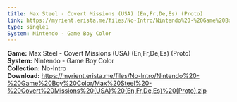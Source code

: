 ```yaml
---
title: Max Steel - Covert Missions (USA) (En,Fr,De,Es) (Proto)
link: https://myrient.erista.me/files/No-Intro/Nintendo%20-%20Game%20Boy%20Color/Max%20Steel%20-%20Covert%20Missions%20(USA)%20(En,Fr,De,Es)%20(Proto).zip
type: single1
System: Nintendo - Game Boy Color
---
```

<b>Game:</b> Max Steel - Covert Missions (USA) (En,Fr,De,Es) (Proto)<br>
<b>System:</b> Nintendo - Game Boy Color<br>
<b>Collection:</b> No-Intro<br>
<b>Download:</b> https://myrient.erista.me/files/No-Intro/Nintendo%20-%20Game%20Boy%20Color/Max%20Steel%20-%20Covert%20Missions%20(USA)%20(En,Fr,De,Es)%20(Proto).zip